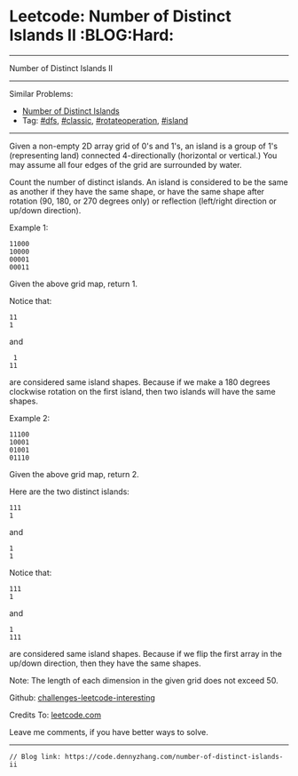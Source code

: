 # Leetcode: Number of Distinct Islands II     :BLOG:Hard:


---

Number of Distinct Islands II  

---

Similar Problems:  
-   [Number of Distinct Islands](https://code.dennyzhang.com/number-of-distinct-islands)
-   Tag: [#dfs](https://code.dennyzhang.com/tag/dfs), [#classic](https://code.dennyzhang.com/tag/classic), [#rotateoperation](https://code.dennyzhang.com/tag/rotateoperation), [#island](https://code.dennyzhang.com/tag/island)

---

Given a non-empty 2D array grid of 0's and 1's, an island is a group of 1's (representing land) connected 4-directionally (horizontal or vertical.) You may assume all four edges of the grid are surrounded by water.  

Count the number of distinct islands. An island is considered to be the same as another if they have the same shape, or have the same shape after rotation (90, 180, or 270 degrees only) or reflection (left/right direction or up/down direction).  

Example 1:  

    11000
    10000
    00001
    00011

Given the above grid map, return 1.  

Notice that:  

    11
    1

and  

     1
    11

are considered same island shapes. Because if we make a 180 degrees clockwise rotation on the first island, then two islands will have the same shapes.  

Example 2:  

    11100
    10001
    01001
    01110

Given the above grid map, return 2.  

Here are the two distinct islands:  

    111
    1

and  

    1
    1

Notice that:  

    111
    1

and  

    1
    111

are considered same island shapes. Because if we flip the first array in the up/down direction, then they have the same shapes.  

Note: The length of each dimension in the given grid does not exceed 50.  

Github: [challenges-leetcode-interesting](https://github.com/DennyZhang/challenges-leetcode-interesting/tree/master/number-of-distinct-islands-ii)  

Credits To: [leetcode.com](https://leetcode.com/problems/number-of-distinct-islands-ii/description/)  

Leave me comments, if you have better ways to solve.  

---

    // Blog link: https://code.dennyzhang.com/number-of-distinct-islands-ii